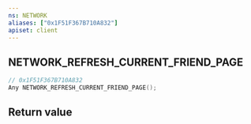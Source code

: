 ```yaml
---
ns: NETWORK
aliases: ["0x1F51F367B710A832"]
apiset: client
---
```

## NETWORK_REFRESH_CURRENT_FRIEND_PAGE

```c
// 0x1F51F367B710A832
Any NETWORK_REFRESH_CURRENT_FRIEND_PAGE();
```



## Return value

